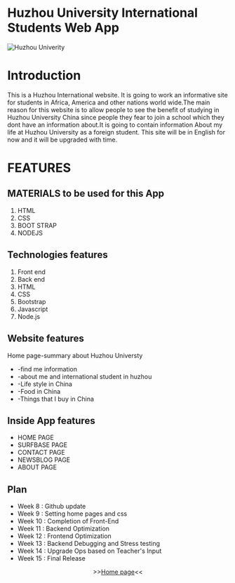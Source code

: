 # Huzhou University International Students Web App

<p align="left"><img alt="Huzhou Univerity" src="http://www.indeed.com/cmp/_s/logos/52523796db7dd9ba"></p>


# Introduction
This is a Huzhou International website. It is going to work an informative site for students in Africa, America and other nations world wide.The main reason for this website is to allow people to see the benefit of studying in Huzhou University China since people they fear to join a school which they dont have an information about.It is going to contain information  About my life at Huzhou University as a foreign student. This site will be in English for now and it will be upgraded with time.

# FEATURES

##  MATERIALS to be used for this App
1. HTML
2. CSS
3. BOOT STRAP
4. NODEJS

## Technologies features
1. Front end
2. Back end
3. HTML
4. CSS
5. Bootstrap
6. Javascript
7. Node.js


## Website features  
Home page-summary about Huzhou Universty
* -find me information
* -about me and international student in huzhou
* -Life style in China
* -Food in China
* -Things that I buy in China

## Inside App features
* HOME PAGE
* SURFBASE PAGE
* CONTACT PAGE
* NEWSBLOG PAGE
* ABOUT PAGE

## Plan 
* Week 8 : Github update 
* Week 9 : Setting home pages and css
* Week 10 : Completion of Front-End
* Week 11 : Backend Optimization
* Week 12 : Frontend Optimization
* Week 13 : Backend Debugging and Stress testing
* Week 14 : Upgrade Ops based on Teacher's Input
* Week 15 : Final Release

<p align="center">
>><a href="https://captaincheq.github.io/Huzhou-University-International-students-Web-App/">Home page</a><<<br>
<br>
